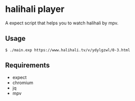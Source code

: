 # halihali player

A expect script that helps you to watch halihali by mpv.

## Usage
```shell
$ ./main.exp https://www.halihali.tv/v/ydylgzwl/0-3.html
```

## Requirements

* expect
* chromium
* jq
* mpv
